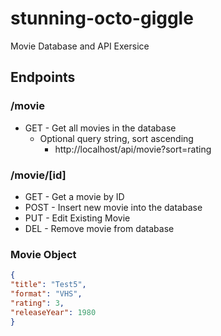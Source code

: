 # stunning-octo-giggle

Movie Database and API Exersice

## Endpoints

### /movie

- GET - Get all movies in the database
  - Optional query string, sort ascending
    - http://localhost/api/movie?sort=rating

### /movie/[id]

- GET - Get a movie by ID
- POST - Insert new movie into the database
- PUT - Edit Existing Movie
- DEL - Remove movie from database

### Movie Object

```json
{
"title": "Test5",
"format": "VHS",
"rating": 3,
"releaseYear": 1980
}
```

